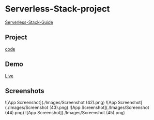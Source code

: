 # Serverless-Stack-project
[Serverless-Stack-Guide](https://serverless-stack.com/#guide)

## Project
[code](Serverless-project/notes/)

## Demo

[Live](https://d2td98ji0bqgmp.cloudfront.net)
<br>
## Screenshots

![App Screenshot](./Images/Screenshot (42).png)
![App Screenshot](./Images/Screenshot (43).png)
![App Screenshot](./Images/Screenshot (44).png)
![App Screenshot](./Images/Screenshot (45).png)

